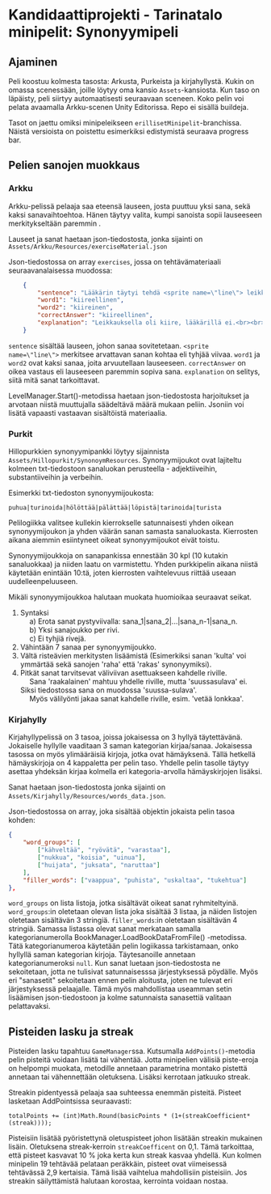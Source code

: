 # Kandidaattiprojekti - Tarinatalo minipelit: Synonyymipeli

## Ajaminen
Peli koostuu kolmesta tasosta: Arkusta, Purkeista ja kirjahyllystä. Kukin on omassa scenessään, joille löytyy oma kansio `Assets`-kansiosta. Kun taso on läpäisty, peli siirtyy automaatisesti seuraavaan sceneen. Koko pelin voi pelata avaamalla Arkku-scenen Unity Editorissa. Repo ei sisällä buildeja. 

Tasot on jaettu omiksi minipeleikseen `erillisetMinipelit`-branchissa. Näistä versioista on poistettu esimerkiksi edistymistä seuraava progress bar. 

## Pelien sanojen muokkaus
### Arkku
Arkku-pelissä pelaaja saa eteensä lauseen, josta puuttuu yksi sana, sekä kaksi sanavaihtoehtoa. Hänen täytyy valita, kumpi sanoista sopii lauseeseen merkitykseltään paremmin .

Lauseet ja sanat haetaan json-tiedostosta, jonka sijainti on `Assets/Arkku/Resources/exerciseMaterial.json`

Json-tiedostossa on array `exercises`, jossa on tehtävämateriaali seuraavanalaisessa muodossa:
```json
    {
        "sentence": "Lääkärin täytyi tehdä <sprite name=\"line\"> leikkaus.",
        "word1": "kiireellinen",
        "word2": "kiireinen",
        "correctAnswer": "kiireellinen",
        "explanation": "Leikkauksella oli kiire, lääkärillä ei.<br><br><mark=#77432e40>Kiireinen</mark> viittaa ihmiseen tai ajanjaksoon.<br><br><mark=#77432e40>Kiireellinen</mark> viittaa asiaan, joka täytyy hoitaa nopeasti."
    }
```

`sentence` sisältää lauseen, johon sanaa sovitetetaan. `<sprite name=\"line\">` merkitsee arvattavan sanan kohtaa eli tyhjää viivaa. `word1` ja `word2` ovat kaksi sanaa, joita arvuutellaan lauseeseen. `correctAnswer` on oikea vastaus eli lauseeseen paremmin sopiva sana. `explanation` on selitys, siitä mitä sanat tarkoittavat.

LevelManager.Start()-metodissa haetaan json-tiedostosta harjoitukset ja arvotaan niistä muuttujalla säädeltävä määrä mukaan peliin. Jsoniin voi lisätä vapaasti vastaavan sisältöistä materiaalia. 
### Purkit
Hillopurkkien synonyymipankki löytyy sijainnista `Assets/Hillopurkit/SynonoymResources`.
Synonyymijoukot ovat lajiteltu kolmeen txt-tiedostoon sanaluokan perusteella - adjektiiveihin, substantiiveihin ja verbeihin.

Esimerkki txt-tiedoston synonyymijoukosta:
```
puhua|turinoida|hölöttää|pälättää|löpistä|tarinoida|turista
```

Pelilogiikka valitsee kullekin kierrokselle satunnaisesti yhden oikean synonyymijoukon ja yhden väärän sanan samasta sanaluokasta.
Kierrosten aikana aiemmin esiintyneet oikeat synonyymijoukot eivät toistu.

Synonyymijoukkoja on sanapankissa ennestään 30 kpl (10 kutakin sanaluokkaa) ja niiden laatu on varmistettu.
Yhden purkkipelin aikana niistä käytetään enintään 10:tä, joten kierrosten vaihtelevuus riittää useaan uudelleenpeluuseen.

Mikäli synonyymijoukkoa halutaan muokata huomioikaa seuraavat seikat.
1) Syntaksi \
	&emsp; a) Erota sanat pystyviivalla: sana_1|sana_2|...|sana_n-1|sana_n. \
    	&emsp; b) Yksi sanajoukko per rivi. \
	&emsp; c) Ei tyhjiä rivejä.
2) Vähintään 7 sanaa per synonyymijoukko.
3) Vältä risteävien merkitysten lisäämistä (Esimerkiksi sanan 'kulta' voi ymmärtää sekä sanojen 'raha' että 'rakas' synonyymiksi).
4) Pitkät sanat tarvitsevat väliviivan asettuakseen kahdelle riville. \
 	&emsp; Sana 'raakalainen' mahtuu yhdelle riville, mutta 'suussasulava' ei. Siksi tiedostossa sana on muodossa 'suussa-sulava'. \
	&emsp; Myös välilyönti jakaa sanat kahdelle riville, esim. 'vetää lonkkaa'. 

### Kirjahylly
Kirjahyllypelissä on 3 tasoa, joissa jokaisessa on 3 hyllyä täytettävänä. Jokaiselle hyllylle vaaditaan 3 saman kategorian kirjaa/sanaa. Jokaisessa tasossa on myös ylimääräisiä kirjoja, jotka ovat hämäyksenä. Tällä hetkellä hämäyskirjoja on 4 kappaletta per pelin taso. Yhdelle pelin tasolle täytyy asettaa yhdeksän kirjaa kolmella eri kategoria-arvolla hämäyskirjojen lisäksi.

Sanat haetaan json-tiedostosta jonka sijainti on `Assets/Kirjahylly/Resources/words_data.json`.

Json-tiedostossa on array, joka sisältää objektin jokaista pelin tasoa kohden:
```json
{
    "word_groups": [
        ["kähveltää", "ryövätä", "varastaa"],
        ["nukkua", "koisia", "uinua"],
        ["huijata", "juksata", "naruttaa"]
    ],
    "filler_words": ["vaappua", "puhista", "uskaltaa", "tukehtua"]
},
```

`word_groups` on lista listoja, jotka sisältävät oikeat sanat ryhmiteltyinä. `word_groups`:in oletetaan olevan lista joka sisältää 3 listaa, ja näiden listojen oletetaan sisältävän 3 stringiä. `filler_words`:in oletetaan sisältävän 4 stringiä. Samassa listassa olevat sanat merkataan samalla kategorianumerolla BookManager.LoadBookDataFromFile() -metodissa. Tätä kategorianumeroa käytetään pelin logiikassa tarkistamaan, onko hyllyllä saman kategorian kirjoja. Täytesanoille annetaan kategorianumeroksi `null`.
Kun sanat luetaan json-tiedostosta ne sekoitetaan, jotta ne tulisivat satunnaisesssa järjestyksessä pöydälle. Myös eri "sanasetit" sekoitetaan ennen pelin aloitusta, joten ne tulevat eri järjestyksessä pelaajalle. Tämä myös mahdollistaa useamman setin lisäämisen json-tiedostoon ja kolme satunnaista sanasettiä valitaan pelattavaksi.


## Pisteiden lasku ja streak

Pisteiden lasku tapahtuu `GameManager`ssa. Kutsumalla `AddPoints()`-metodia pelin pisteitä voidaan lisätä tai vähentää. Jotta minipelien välisiä piste-eroja on helpompi muokata, metodille annetaan parametrina montako pistettä annetaan tai vähennettään oletuksena. Lisäksi kerrotaan jatkuuko streak. 

Streakin pidentyessä pelaaja saa suhteessa enemmän pisteitä. Pisteet lasketaan AddPointsissa seuraavasti: 
```
totalPoints += (int)Math.Round(basicPoints * (1+(streakCoefficient*(streak))));
```
Pisteisiin lisätää pyöristettynä oletuspisteet johon lisätään streakin mukainen lisäin. Oletuksena streak-kerroin `streakCoefficent` on 0,1. Tämä tarkoittaa, että pisteet kasvavat 10 % joka kerta kun streak kasvaa yhdellä. Kun kolmen minipelin 19 tehtävää pelataan peräkkäin, pisteet ovat viimeisessä tehtävässä 2,9 kertaisia. Tämä lisää vaihtelua mahdollisiin pisteisiin. Jos streakin säilyttämistä halutaan korostaa, kerrointa voidaan nostaa. 

